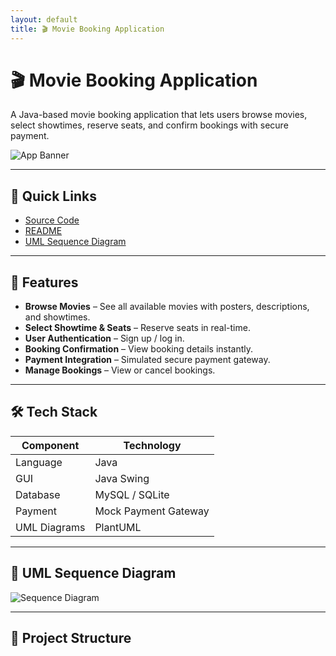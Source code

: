 ```yaml
---
layout: default
title: 🎬 Movie Booking Application
---
```


# 🎬 Movie Booking Application

A Java-based movie booking application that lets users browse movies, select showtimes, reserve seats, and confirm bookings with secure payment.

![App Banner](images/banner.png)

---

## 🚀 Quick Links

- [Source Code](https://github.com/username/MovieBookingApp)
- [README](README.md)
- [UML Sequence Diagram](MovieBookingSequenceDiagram.png)

---

## 📌 Features

- **Browse Movies** – See all available movies with posters, descriptions, and showtimes.
- **Select Showtime & Seats** – Reserve seats in real-time.
- **User Authentication** – Sign up / log in.
- **Booking Confirmation** – View booking details instantly.
- **Payment Integration** – Simulated secure payment gateway.
- **Manage Bookings** – View or cancel bookings.

---

## 🛠️ Tech Stack

| Component       | Technology |
|-----------------|------------|
| Language        | Java       |
| GUI             | Java Swing |
| Database        | MySQL / SQLite |
| Payment         | Mock Payment Gateway |
| UML Diagrams    | PlantUML   |

---

## 📸 UML Sequence Diagram

![Sequence Diagram](images/MovieBookingSequenceDiagram.png)

---

## 📂 Project Structure

